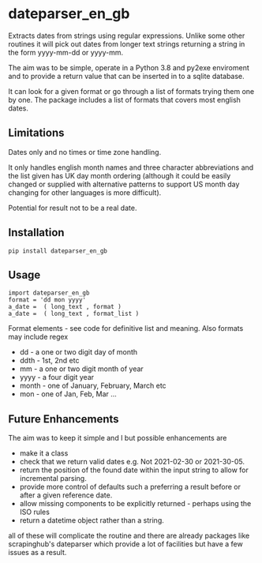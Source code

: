 # dateparser_en_gb

Extracts dates from strings using regular expressions.  Unlike some other routines it will pick out dates from longer text strings returning a string
in the form yyyy-mm-dd or yyyy-mm.

The aim was to be simple, operate in a Python 3.8 and py2exe enviroment and to provide a return value that can be inserted in to a sqlite database.

It can look for a given format or go through a list of formats trying them one by one.  The package includes a list of formats that covers most english dates.  

## Limitations

Dates only and no times or time zone handling.

It only handles english month names and three character abbreviations and the list given has UK day month ordering (although it could be easily changed or supplied with alternative patterns to support US month day changing for other languages is more difficult).

Potential for result not to be a real date.

## Installation

```
pip install dateparser_en_gb
```

## Usage 

```
import dateparser_en_gb
format = 'dd mon yyyy' 
a_date =  ( long_text , format )
a_date =  ( long_text , format_list )

```
Format elements - see code for definitive list and meaning.  Also formats may include regex 

* dd - a one or two digit day of month
* ddth - 1st, 2nd etc
* mm - a one or two digit month of year
* yyyy - a four digit year
* month - one of January, February, March etc
* mon - one of Jan, Feb, Mar ...


## Future Enhancements

The aim was to keep it simple and I  but possible enhancements are

* make it a class
* check that we return valid dates e.g. Not 2021-02-30 or  2021-30-05.
* return the position of the found date within the input string to allow for incremental parsing.
* provide more control of defaults such a preferring a result before or after a given reference date.
* allow missing components to be explicitly returned - perhaps using the ISO rules
* return a datetime object rather than a string.

all of these will complicate the routine and there are already packages like scrapinghub's dateparser which provide a lot of facilities but have a few issues as a result.





